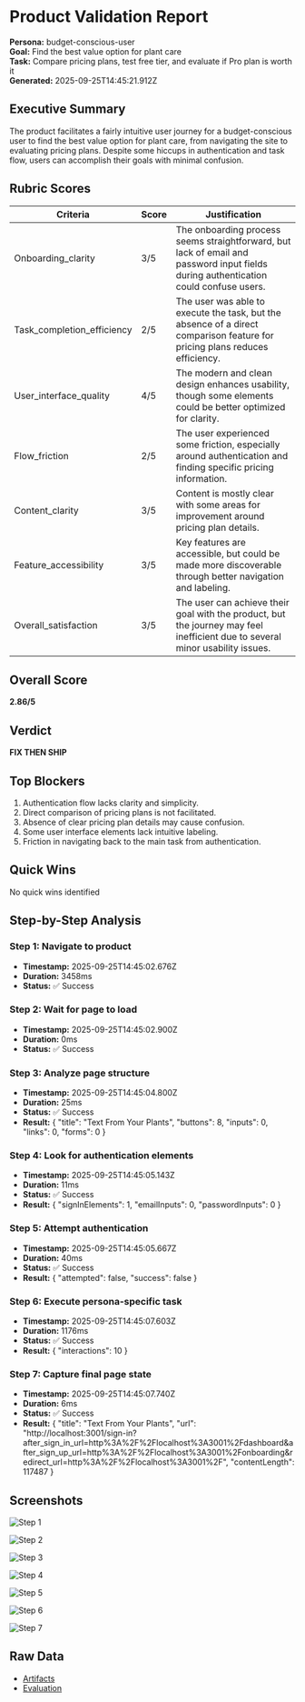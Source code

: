 # Product Validation Report

**Persona:** budget-conscious-user  
**Goal:** Find the best value option for plant care  
**Task:** Compare pricing plans, test free tier, and evaluate if Pro plan is worth it  
**Generated:** 2025-09-25T14:45:21.912Z

## Executive Summary

The product facilitates a fairly intuitive user journey for a budget-conscious user to find the best value option for plant care, from navigating the site to evaluating pricing plans. Despite some hiccups in authentication and task flow, users can accomplish their goals with minimal confusion.

## Rubric Scores

| Criteria | Score | Justification |
|----------|-------|---------------|
| Onboarding_clarity | 3/5 | The onboarding process seems straightforward, but lack of email and password input fields during authentication could confuse users. |
| Task_completion_efficiency | 2/5 | The user was able to execute the task, but the absence of a direct comparison feature for pricing plans reduces efficiency. |
| User_interface_quality | 4/5 | The modern and clean design enhances usability, though some elements could be better optimized for clarity. |
| Flow_friction | 2/5 | The user experienced some friction, especially around authentication and finding specific pricing information. |
| Content_clarity | 3/5 | Content is mostly clear with some areas for improvement around pricing plan details. |
| Feature_accessibility | 3/5 | Key features are accessible, but could be made more discoverable through better navigation and labeling. |
| Overall_satisfaction | 3/5 | The user can achieve their goal with the product, but the journey may feel inefficient due to several minor usability issues. |

## Overall Score

**2.86/5**

## Verdict

**FIX THEN SHIP**

## Top Blockers

1. Authentication flow lacks clarity and simplicity.
2. Direct comparison of pricing plans is not facilitated.
3. Absence of clear pricing plan details may cause confusion.
4. Some user interface elements lack intuitive labeling.
5. Friction in navigating back to the main task from authentication.

## Quick Wins

No quick wins identified

## Step-by-Step Analysis


### Step 1: Navigate to product
- **Timestamp:** 2025-09-25T14:45:02.676Z
- **Duration:** 3458ms
- **Status:** ✅ Success




### Step 2: Wait for page to load
- **Timestamp:** 2025-09-25T14:45:02.900Z
- **Duration:** 0ms
- **Status:** ✅ Success




### Step 3: Analyze page structure
- **Timestamp:** 2025-09-25T14:45:04.800Z
- **Duration:** 25ms
- **Status:** ✅ Success
- **Result:** {
  "title": "Text From Your Plants",
  "buttons": 8,
  "inputs": 0,
  "links": 0,
  "forms": 0
}



### Step 4: Look for authentication elements
- **Timestamp:** 2025-09-25T14:45:05.143Z
- **Duration:** 11ms
- **Status:** ✅ Success
- **Result:** {
  "signInElements": 1,
  "emailInputs": 0,
  "passwordInputs": 0
}



### Step 5: Attempt authentication
- **Timestamp:** 2025-09-25T14:45:05.667Z
- **Duration:** 40ms
- **Status:** ✅ Success
- **Result:** {
  "attempted": false,
  "success": false
}



### Step 6: Execute persona-specific task
- **Timestamp:** 2025-09-25T14:45:07.603Z
- **Duration:** 1176ms
- **Status:** ✅ Success
- **Result:** {
  "interactions": 10
}



### Step 7: Capture final page state
- **Timestamp:** 2025-09-25T14:45:07.740Z
- **Duration:** 6ms
- **Status:** ✅ Success
- **Result:** {
  "title": "Text From Your Plants",
  "url": "http://localhost:3001/sign-in?after_sign_in_url=http%3A%2F%2Flocalhost%3A3001%2Fdashboard&after_sign_up_url=http%3A%2F%2Flocalhost%3A3001%2Fonboarding&redirect_url=http%3A%2F%2Flocalhost%3A3001%2F",
  "contentLength": 117487
}



## Screenshots

![Step 1](./01-01-navigate.png)

![Step 2](./02-02-page-loaded.png)

![Step 3](./03-03-page-analysis.png)

![Step 4](./04-04-auth-search.png)

![Step 5](./05-05-auth-attempt.png)

![Step 6](./06-06-task-execution.png)

![Step 7](./07-07-final-state.png)

## Raw Data

- [Artifacts](./artifacts.json)
- [Evaluation](./evaluation.json)
